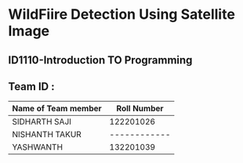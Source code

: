 # WildFiire Detection Using Satellite Image
## ID1110-Introduction TO Programming 

## Team ID : 
| Name of Team member  | Roll Number   |
| -------------------- | ------------- |
| SIDHARTH SAJI        | 122201026     |
| NISHANTH TAKUR       | ------------  |
| YASHWANTH            | 132201039     |
